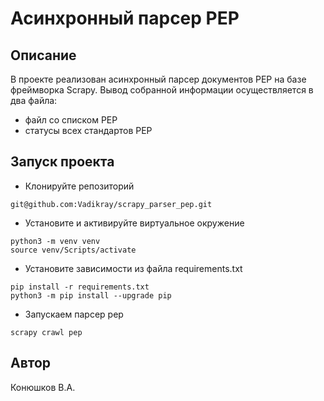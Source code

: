 # Асинхронный парсер PEP

## Описание
В проекте реализован асинхронный парсер документов PEP на базе фреймворка Scrapy. Вывод собранной информации осуществляется в два файла:
- файл со списком PEP
- статусы всех стандартов PEP

## Запуск проекта
- Клонируйте репозиторий
```
git@github.com:Vadikray/scrapy_parser_pep.git
```
- Установите и активируйте виртуальное окружение
```
python3 -m venv venv
source venv/Scripts/activate
```
- Установите зависимости из файла requirements.txt
```
pip install -r requirements.txt
python3 -m pip install --upgrade pip
```
- Запускаем парсер pep
```
scrapy crawl pep
```
## Автор
Конюшков В.А.